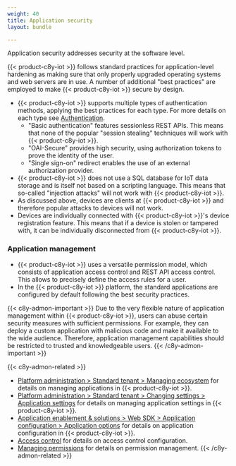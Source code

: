 ```yaml
---
weight: 40
title: Application security
layout: bundle

---
```


Application security addresses security at the software level.

{{< product-c8y-iot >}} follows standard practices for application-level hardening as making sure that only properly upgraded operating systems and web servers are in use. A number of additional "best practices" are employed to make {{< product-c8y-iot >}} secure by design.

* {{< product-c8y-iot >}} supports multiple types of authentication methods, applying the best practices for each type. For more details on each type see [Authentication](/authentication/basic-settings/).
  * "Basic authentication" features sessionless REST APIs. This means that none of the popular "session stealing" techniques will work with {{< product-c8y-iot >}}.
  * "OAI-Secure" provides high security, using authorization tokens to prove the identity of the user.
  * "Single sign-on" redirect enables the use of an external authorization provider.
* {{< product-c8y-iot >}} does not use a SQL database for IoT data storage and is itself not based on a scripting language. This means that so-called "injection attacks" will not work with {{< product-c8y-iot >}}.
* As discussed above, devices are clients at {{< product-c8y-iot >}} and therefore popular attacks to devices will not work.
* Devices are individually connected with {{< product-c8y-iot >}}'s device registration feature. This means that if a device is stolen or tampered with, it can be individually disconnected from {{< product-c8y-iot >}}.

### Application management

* {{< product-c8y-iot >}} uses a versatile permission model, which consists of application access control and REST API access control. This allows to precisely define the access rules for a user.
* In the {{< product-c8y-iot >}} platform, the standard applications are configured by default following the best security practices.

{{< c8y-admon-important >}}
Due to the very flexible nature of application management within {{< product-c8y-iot >}}, users can abuse certain security measures with sufficient permissions. For example, they can deploy a custom application with malicious code and make it available to the wide audience. Therefore, application management capabilities should be restricted to trusted and knowledgeable users.
{{< /c8y-admon-important >}}

{{< c8y-admon-related >}}
- [Platform administration > Standard tenant > Managing ecosystem](/standard-tenant/ecosystem/) for details on managing applications in {{< product-c8y-iot >}}.
- [Platform administration > Standard tenant > Changing settings > Application settings](/standard-tenant/changing-settings/) for details on managing application settings in {{< product-c8y-iot >}}.
- [Application enablement & solutions > Web SDK > Application configuration > Application options](/web/application-configuration/#application-options) for details on application configuration in {{< product-c8y-iot >}}.
- [Access control](/concepts/security/#access-control) for details on access control configuration.
- [Managing permissions](/standard-tenant/managing-permissions/) for details on permission management.
{{< /c8y-admon-related >}}
